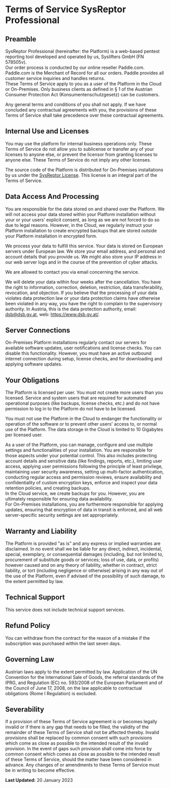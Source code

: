 # Terms of Service SysReptor Professional
## Preamble
SysReptor Professional (hereinafter: the Platform) is a web-based pentest reporting tool developed and operated by us, Syslifters GmbH (FN 578505v).  
Our order process is conducted by our online reseller Paddle.com. Paddle.com is the Merchant of Record for all our orders. Paddle provides all customer service inquiries and handles returns.  
These Terms of Service apply to you as a user of the Platform in the Cloud or On-Premises.
Only business clients as defined in § 1 of the Austrian Consumer Protection Act (Konsumentenschutzgesetz) can be customers. 

Any general terms and conditions of you shall not apply. If we have concluded any contractual agreements with you, the provisions of these Terms of Service shall take precedence over these contractual agreements.

## Internal Use and Licenses
You may use the platform for internal business operations only. These Terms of Service do not allow you to sublicense or transfer any of your licenses to anyone else, or prevent the licensor from granting licenses to anyone else. These Terms of Service do not imply any other licenses.

The source code of the Platform is distributed for On-Premises installations by us under the [SysReptor License](/license/). This license is an integral part of the Terms of Service.

## Data Access And Processing
You are responsible for the data stored on and shared over the Platform. We will not access your data stored within your Platform installation without your or your users' explicit consent, as long as we are not forced to do so due to legal reasons. However, in the Cloud, we regularly instruct your Platform installation to create encrypted backups that are stored outside your Platform installation in encrypted form.

We process your data to fulfill this service. Your data is stored on European servers under European law. We store your email address, and personal and account details that you provide us. We might also store your IP address in our web server logs and in the course of the prevention of cyber attacks.

We are allowed to contact you via email concerning the service.

We will delete your data within four weeks after the cancellation.
You have the right to information, correction, deletion, restriction, data transferability, revocation, and objection. If you believe that the processing of your data violates data protection law or your data protection claims have otherwise been violated in any way, you have the right to complain to the supervisory authority. In Austria, this is the data protection authority, email: dsb@dsb.gv.at, web: https://www.dsb.gv.at/.

## Server Connections
On-Premises Platform installations regularly contact our servers for available software updates, user notifications and license checks. You can disable this functionality. However, you must have an active outbound internet connection during setup, license checks, and for downloading and applying software updates.

## Your Obligations
The Platform is licensed per user. You must not create more users than you licensed. Service and system users that are required for automated operational purposes (like backups, license checks, etc.) and do not have permission to log in to the Platform do not have to be licensed.

You must not use the Platform in the Cloud to endanger the functionality or operation of the software or to prevent other users' access to, or normal use of the Platform. The data storage in the Cloud is limited to 10 Gigabytes per licensed user.

As a user of the Platform, you can manage, configure and use multiple settings and functionalities of your installation. You are responsible for those aspects under your potential control. This also includes protecting account details and sensitive data (like findings, reports, etc.), limiting user access, applying user permissions following the principle of least privilege, maintaining user security awareness, setting up multi-factor authentication, conducting regular access and permission reviews, ensure availability and confidentiality of custom encryption keys, enforce and inspect your data retention policies, and creating backups.  
In the Cloud service, we create backups for you. However, you are ultimately responsible for ensuring data availability.  
For On-Premises installations, you are furthermore responsible for applying updates, ensuring that encryption of data in transit is enforced, and all web server-specific security settings are set appropriately.

## Warranty and Liability
The Platform is provided "as is" and any express or implied warranties are disclaimed.
In no event shall we be liable for any direct, indirect, incidental, special, exemplary, or consequential damages (including, but not limited to, procurement of substitute goods or services; loss of use, data, or profits) however caused and on any theory of liability, whether in contract, strict liability, or tort (including negligence or otherwise) arising in any way out of the use of the Platform, even if advised of the possibility of such damage, to the extent permitted by law.

## Technical Support
This service does not include technical support services.

## Refund Policy
You can withdraw from the contract for the reason of a mistake if the subscription was purchased within the last seven days.

## Governing Law
Austrian laws apply to the extent permitted by law. Application of the UN Convention for the International Sale of Goods, the referral standards of the IPRG, and Regulation (EC) no. 593/2008 of the European Parliament and of the Council of June 17, 2008, on the law applicable to contractual obligations (Rome I Regulation) is excluded.

## Severability
If a provision of these Terms of Service agreement is or becomes legally invalid or if there is any gap that needs to be filled, the validity of the remainder of these Terms of Service shall not be affected thereby. Invalid provisions shall be replaced by common consent with such provisions which come as close as possible to the intended result of the invalid provision. In the event of gaps such provision shall come into force by common consent which comes as close as possible to the intended result of these Terms of Service, should the matter have been considered in advance. Any changes of or amendments to these Terms of Service must be in writing to become effective.


**Last Updated:** 20 January 2023